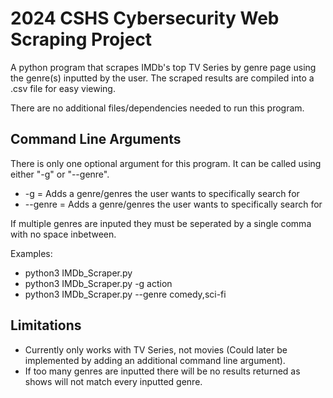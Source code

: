 # 2024 CSHS Cybersecurity Web Scraping Project

A python program that scrapes IMDb's top TV Series by genre page using the genre(s) inputted by the user. The scraped results are compiled into a .csv file for easy viewing.

There are no additional files/dependencies needed to run this program.

## Command Line Arguments
There is only one optional argument for this program. It can be called using either "-g" or "--genre".

- -g = Adds a genre/genres the user wants to specifically search for
- --genre = Adds a genre/genres the user wants to specifically search for

If multiple genres are inputed they must be seperated by a single comma with no space inbetween.

Examples:
- python3 IMDb_Scraper.py
- python3 IMDb_Scraper.py -g action
- python3 IMDb_Scraper.py --genre comedy,sci-fi

## Limitations
- Currently only works with TV Series, not movies (Could later be implemented by adding an additional command line argument).
- If too many genres are inputted there will be no results returned as shows will not match every inputted genre.
